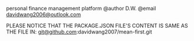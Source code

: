 personal finance management platform
@author D.W.
@email davidwang2006@outlook.com

PLEASE NOTICE THAT THE PACKAGE.JSON FILE'S CONTENT
IS SAME AS THE FILE IN:
	git@github.com:davidwang2007/mean-first.git
